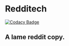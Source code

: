 # Redditech

[![Codacy Badge](https://api.codacy.com/project/badge/Grade/f6cbfdeba3664f959484e5e852fd04f3)](https://app.codacy.com/gh/xmnchild/Redditech?utm_source=github.com&utm_medium=referral&utm_content=xmnchild/Redditech&utm_campaign=Badge_Grade_Settings)

## A lame reddit copy.

